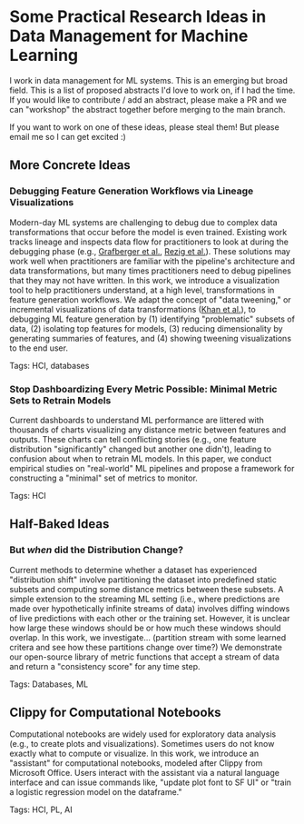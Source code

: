 # Some Practical Research Ideas in Data Management for Machine Learning

I work in data management for ML systems. This is an emerging but broad field. This is a list of proposed abstracts I'd love to work on, if I had the time. If you would like to contribute / add an abstract, please make a PR and we can "workshop" the abstract together before merging to the main branch.

If you want to work on one of these ideas, please steal them! But please email me so I can get excited :)

## More Concrete Ideas

### Debugging Feature Generation Workflows via Lineage Visualizations

Modern-day ML systems are challenging to debug due to complex data transformations that occur before the model is even trained. Existing work tracks lineage and inspects data flow for practitioners to look at during the debugging phase (e.g., [Grafberger et al.](http://cidrdb.org/cidr2021/papers/cidr2021_paper27.pdf), [Rezig et al.](http://da.qcri.org/ntang/pubs/cidr20dagger.pdf)). These solutions may work well when practitioners are familiar with the pipeline's architecture and data transformations, but many times practitioners need to debug pipelines that they may not have written. In this work, we introduce a visualization tool to help practitioners understand, at a high level, transformations in feature generation workflows. We adapt the concept of "data tweening," or incremental visualizations of data transformations ([Khan et al.](http://www.vldb.org/pvldb/vol10/p661-khan.pdf)), to debugging ML feature generation by (1) identifying "problematic" subsets of data, (2) isolating top features for models, (3) reducing dimensionality by generating summaries of features, and (4) showing tweening visualizations to the end user. 

Tags: HCI, databases

### Stop Dashboardizing Every Metric Possible: Minimal Metric Sets to Retrain Models

Current dashboards to understand ML performance are littered with thousands of charts visualizing any distance metric between features and outputs. These charts can tell conflicting stories (e.g., one feature distribution "significantly" changed but another one didn't), leading to confusion about when to retrain ML models. In this paper, we conduct empirical studies on "real-world" ML pipelines and propose a framework for constructing a "minimal" set of metrics to monitor.

Tags: HCI

## Half-Baked Ideas

### But _when_ did the Distribution Change?

Current methods to determine whether a dataset has experienced "distribution shift" involve partitioning the dataset into predefined static subsets and computing some distance metrics between these subsets. A simple extension to the streaming ML setting (i.e., where predictions are made over hypothetically infinite streams of data) involves diffing windows of live predictions with each other or the training set. However, it is unclear how large these windows should be or how much these windows should overlap. In this work, we investigate... (partition stream with some learned critera and see how these partitions change over time?) We demonstrate our open-source library of metric functions that accept a stream of data and return a "consistency score" for any time step.

Tags: Databases, ML

## Clippy for Computational Notebooks

Computational notebooks are widely used for exploratory data analysis (e.g., to create plots and visualizations). Sometimes users do not know exactly what to compute or visualize. In this work, we introduce an "assistant" for computational notebooks, modeled after Clippy from Microsoft Office. Users interact with the assistant via a natural language interface and can issue commands like, "update plot font to SF UI" or "train a logistic regression model on the dataframe."

Tags: HCI, PL, AI
